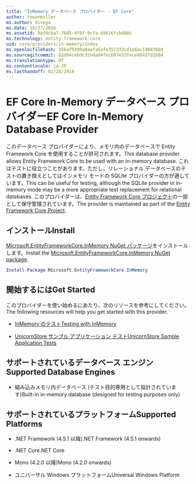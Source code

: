```yaml
---
title: "InMemory データベース プロバイダー - EF Core"
author: rowanmiller
ms.author: divega
ms.date: 10/27/2016
ms.assetid: 9af0cba7-7605-4f8f-9cfa-dd616fcb880c
ms.technology: entity-framework-core
uid: core/providers/in-memory/index
ms.openlocfilehash: 356af9390a8aafa5afe35f333cd1e6ac1988390d
ms.sourcegitcommit: b2d94cebdc32edad4fecb07e53fece66437d1b04
ms.translationtype: HT
ms.contentlocale: ja-JP
ms.lasthandoff: 02/28/2018
---
```

# <a name="ef-core-in-memory-database-provider"></a><span data-ttu-id="3d772-102">EF Core In-Memory データベース プロバイダー</span><span class="sxs-lookup"><span data-stu-id="3d772-102">EF Core In-Memory Database Provider</span></span>

<span data-ttu-id="3d772-103">このデータベース プロバイダーにより、メモリ内のデータベースで Entity Framework Core を使用することが許可されます。</span><span class="sxs-lookup"><span data-stu-id="3d772-103">This database provider allows Entity Framework Core to be used with an in-memory database.</span></span> <span data-ttu-id="3d772-104">これはテストに役立つことがあります。ただし、リレーショナル データベースのテストの置き換えとしてはインメモリ モードの SQLite プロバイダーの方が適しています。</span><span class="sxs-lookup"><span data-stu-id="3d772-104">This can be useful for testing, although the SQLite provider in in-memory mode may be a more appropriate test replacement for relational databases.</span></span> <span data-ttu-id="3d772-105">このプロバイダーは、[Entity Framework Core プロジェクト](https://github.com/aspnet/EntityFrameworkCore)の一部として保守管理されています。</span><span class="sxs-lookup"><span data-stu-id="3d772-105">The provider is maintained as part of the [Entity Framework Core Project](https://github.com/aspnet/EntityFrameworkCore).</span></span>

## <a name="install"></a><span data-ttu-id="3d772-106">インストール</span><span class="sxs-lookup"><span data-stu-id="3d772-106">Install</span></span>

<span data-ttu-id="3d772-107">[Microsoft.EntityFrameworkCore.InMemory NuGet パッケージ](https://www.nuget.org/packages/Microsoft.EntityFrameworkCore.InMemory/)をインストールします。</span><span class="sxs-lookup"><span data-stu-id="3d772-107">Install the [Microsoft.EntityFrameworkCore.InMemory NuGet package](https://www.nuget.org/packages/Microsoft.EntityFrameworkCore.InMemory/).</span></span>

``` powershell
Install-Package Microsoft.EntityFrameworkCore.InMemory
```

## <a name="get-started"></a><span data-ttu-id="3d772-108">開始するには</span><span class="sxs-lookup"><span data-stu-id="3d772-108">Get Started</span></span>

<span data-ttu-id="3d772-109">このプロバイダーを使い始めるにあたり、次のリソースを参考にしてください。</span><span class="sxs-lookup"><span data-stu-id="3d772-109">The following resources will help you get started with this provider.</span></span>
* [<span data-ttu-id="3d772-110">InMemory のテスト</span><span class="sxs-lookup"><span data-stu-id="3d772-110">Testing with InMemory</span></span>](../../miscellaneous/testing/in-memory.md)

* [<span data-ttu-id="3d772-111">UnicornStore サンプル アプリケーション テスト</span><span class="sxs-lookup"><span data-stu-id="3d772-111">UnicornStore Sample Application Tests</span></span>](https://github.com/rowanmiller/UnicornStore/blob/master/UnicornStore/src/UnicornStore.Tests/Controllers/ShippingControllerTests.cs)

## <a name="supported-database-engines"></a><span data-ttu-id="3d772-112">サポートされているデータベース エンジン</span><span class="sxs-lookup"><span data-stu-id="3d772-112">Supported Database Engines</span></span>

* <span data-ttu-id="3d772-113">組み込みメモリ内データベース (テスト目的専用として設計されています)</span><span class="sxs-lookup"><span data-stu-id="3d772-113">Built-in in-memory database (designed for testing purposes only)</span></span>

## <a name="supported-platforms"></a><span data-ttu-id="3d772-114">サポートされているプラットフォーム</span><span class="sxs-lookup"><span data-stu-id="3d772-114">Supported Platforms</span></span>

* <span data-ttu-id="3d772-115">.NET Framework (4.5.1 以降)</span><span class="sxs-lookup"><span data-stu-id="3d772-115">.NET Framework (4.5.1 onwards)</span></span>

* <span data-ttu-id="3d772-116">.NET Core</span><span class="sxs-lookup"><span data-stu-id="3d772-116">.NET Core</span></span>

* <span data-ttu-id="3d772-117">Mono (4.2.0 以降)</span><span class="sxs-lookup"><span data-stu-id="3d772-117">Mono (4.2.0 onwards)</span></span>

* <span data-ttu-id="3d772-118">ユニバーサル Windows プラットフォーム</span><span class="sxs-lookup"><span data-stu-id="3d772-118">Universal Windows Platform</span></span>
